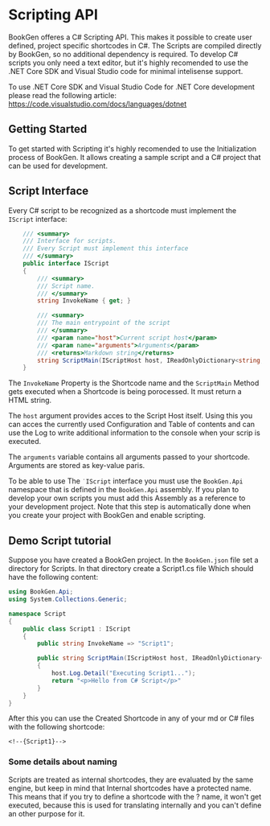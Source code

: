 # Scripting API

BookGen offeres a C# Scripting API. This makes it possible to create user defined, project specific shortcodes in C#. The Scripts are compiled directly by BookGen, so no additional dependency is required. To develop C# scripts you only need a text editor, but it's highly recomended to use the .NET Core SDK and Visual Studio code for minimal intelisense support.

To use .NET Core SDK and Visual Studio Code for .NET Core development please read the following article: https://code.visualstudio.com/docs/languages/dotnet

## Getting Started

To get started with Scripting it's highly recomended to use the Initialization process of BookGen. It allows creating a sample script and a C# project that can be used for development.

## Script Interface

Every C# script to be recognized as a shortcode must implement the `IScript` interface:

```csharp
    /// <summary>
    /// Interface for scripts.
    /// Every Script must implement this interface
    /// </summary>
    public interface IScript
    {
        /// <summary>
        /// Script name.
        /// </summary>
        string InvokeName { get; }

        /// <summary>
        /// The main entrypoint of the script
        /// </summary>
        /// <param name="host">Current script host</param>
        /// <param name="arguments">Arguments</param>
        /// <returns>Markdown string</returns>
        string ScriptMain(IScriptHost host, IReadOnlyDictionary<string, string> arguments);
    }
```

The `InvokeName` Property is the Shortcode name and the `ScriptMain` Method gets executed when a Shortcode is being porocessed. It must return a HTML string. 

The `host` argument provides acces to the Script Host itself. Using this you can acces the currently used Configuration and Table of contents and can use the Log to write additional information to the console when your scrip is executed.

The `arguments` variable contains all arguments passed to your shortcode. Arguments are stored as key-value paris.

To be able to use The `˙IScript` interface you must use the `BookGen.Api` namespace that is defined in the `BookGen.Api` assembly. If you plan to develop your own scripts you must add this Assembly as a reference to your development project. Note that this step is automatically done when you create your project with BookGen and enable scripting.

## Demo Script tutorial

Suppose you have created a BookGen project. In the `BookGen.json` file set a directory for Scripts. In that directory create a Script1.cs file Which should have the following content:

```csharp
using BookGen.Api;
using System.Collections.Generic;

namespace Script
{
    public class Script1 : IScript
    {
        public string InvokeName => "Script1";

        public string ScriptMain(IScriptHost host, IReadOnlyDictionary<string, string> arguments)
        {
            host.Log.Detail("Executing Script1...");
            return "<p>Hello from C# Script</p>"
        }
    }
}
``` 

After this you can use the Created Shortcode in any of your md or C# files with the following shortcode:

`<!--{Script1}-->`

### Some details about naming

Scripts are treated as internal shortcodes, they are evaluated by the same engine, but keep in mind that Internal shortcodes have a protected name. This means that if you try to define a shortcode with the ? name, it won't get executed, because this is used for translating internally and you can't define an other purpose for it.